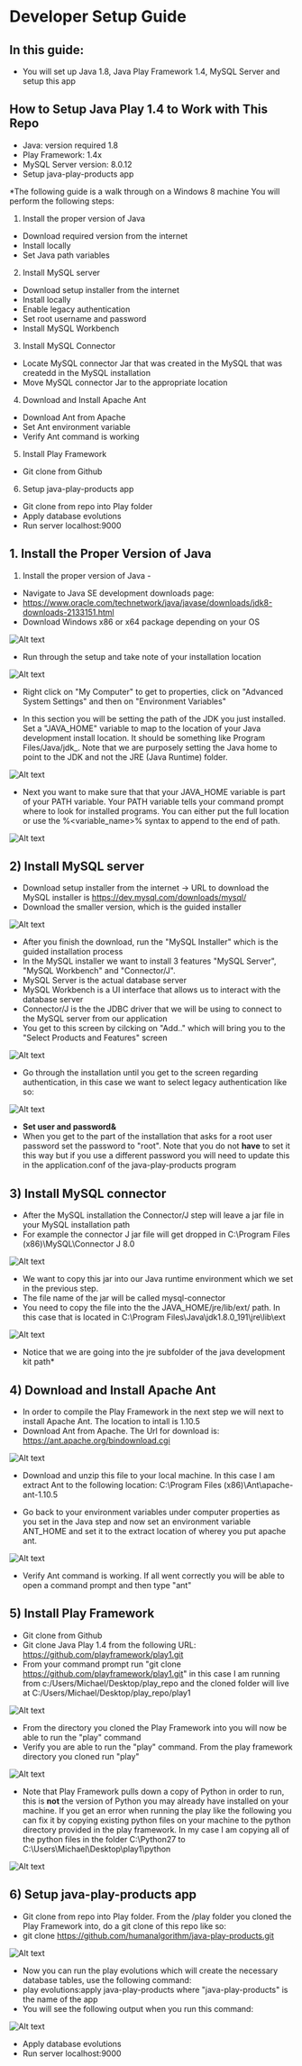 # Developer Setup Guide

## In this guide:
+ You will set up Java 1.8, Java Play Framework 1.4, MySQL Server and setup this app

## How to Setup Java Play 1.4 to Work with This Repo
+	Java: version required 1.8
+	Play Framework: 1.4x
+	MySQL Server version: 8.0.12
+ Setup java-play-products app

*The following guide is a walk through on a Windows 8 machine
You will perform the following steps:
1) Install the proper version of Java
+	Download required version from the internet
+	Install locally
+ Set Java path variables

2) Install MySQL server
+	Download setup installer from the internet
+	Install locally
+ Enable legacy authentication
+	Set root username and password
+	Install MySQL Workbench

3) Install MySQL Connector
+ Locate MySQL connector Jar that was created in the MySQL that was createdd in the MySQL installation
+ Move MySQL connector Jar to the appropriate location

4) Download and Install Apache Ant
+ Download Ant from Apache
+ Set Ant environment variable
+ Verify Ant command is working

5) Install Play Framework
+	Git clone from Github

6) Setup java-play-products app
+	Git clone from repo into Play folder
+	Apply database evolutions
+	Run server localhost:9000

## 1. Install the Proper Version of Java
1) Install the proper version of Java - 
+ Navigate to Java SE development downloads page:
+ https://www.oracle.com/technetwork/java/javase/downloads/jdk8-downloads-2133151.html
+ Download Windows x86 or x64  package depending on your OS

![Alt text](https://github.com/humanalgorithm/java-play-products/blob/master/developer_setup_guide/java_se_downloads.png "Java SE Downloads Page")

+ Run through the setup and take note of your installation location

![Alt text](https://github.com/humanalgorithm/java-play-products/blob/master/developer_setup_guide/java_se_install.png "Java SE Downloads Page")

+ Right click on "My Computer" to get to properties, click on "Advanced System Settings" and then on "Environment Variables"

+ In this section you will be setting the path of the JDK you just installed. Set a "JAVA_HOME" variable to map to the location of your Java development install location. It should be something like Program Files/Java/jdk_<version info>. Note that we are purposely setting the Java home to point to the JDK and not the JRE (Java Runtime) folder. 
  
![Alt text](https://github.com/humanalgorithm/java-play-products/blob/master/developer_setup_guide/java_home_variable.png "Java Home Variable")

+ Next you want to make sure that that your JAVA_HOME variable is part of your PATH variable. Your PATH variable tells your command prompt where to look for installed programs. You can either put the full location or use the %<variable_name>% syntax to append to the end of path. 

![Alt text](https://github.com/humanalgorithm/java-play-products/blob/master/developer_setup_guide/path_variable.png "Path Variable")

## 2) Install MySQL server
+	Download setup installer from the internet -> URL to download the MySQL installer is https://dev.mysql.com/downloads/mysql/
+ Download the smaller version, which is the guided installer

![Alt text](https://github.com/humanalgorithm/java-play-products/blob/master/developer_setup_guide/mysql_download.png "MySQL Download")

+ After you finish the download, run the "MySQL Installer" which is the guided installation process
+ In the MySQL installer we want to install 3 features "MySQL Server", "MySQL Workbench" and "Connector/J".
+ MySQL Server is the actual database server
+ MySQL Workbench is a UI interface that allows us to interact with the database server
+ Connector/J is the the JDBC driver that we will be using to connect to the MySQL server from our application
+ You get to this screen by cilcking on "Add.." which will bring you to the "Select Products and Features" screen

![Alt text](https://github.com/humanalgorithm/java-play-products/blob/master/developer_setup_guide/mysql_installer_features.png "MySQL Installer")

+ Go through the installation until you get to the screen regarding authentication, in this case we want to select legacy authentication like so:

![Alt text](https://github.com/humanalgorithm/java-play-products/blob/master/developer_setup_guide/legacy_authentication.png "Legac Authentication")

+ **Set user and password&**
+ When you get to the part of the installation that asks for a root user password set the password to "root". Note that you do not **have** to set it this way but if you use a different password you will need to update this in the application.conf of the java-play-products program

## 3) Install MySQL connector
+ After the MySQL installation the Connector/J step will leave a jar file in your MySQL installation path
+ For example the connector J jar file will get dropped in C:\Program Files (x86)\MySQL\Connector J 8.0

![Alt text](https://github.com/humanalgorithm/java-play-products/blob/master/developer_setup_guide/connector_j_jar.png "Connector J")

+ We want to copy this jar into our Java runtime environment which we set in the previous step. 
+ The file name of the jar will be called mysql-connector
+ You need to copy the file into the the JAVA_HOME/jre/lib/ext/ path. In this case that is located in C:\Program Files\Java\jdk1.8.0_191\jre\lib\ext

![Alt text](https://github.com/humanalgorithm/java-play-products/blob/master/developer_setup_guide/connector_j_move.png "Connector J Move")

+ Notice that we are going into the jre subfolder of the java development kit path* 


## 4) Download and Install Apache Ant
+ In order to compile the Play Framework in the next step we will next to install Apache Ant. The location to intall is 1.10.5
+ Download Ant from Apache. The Url for download is: https://ant.apache.org/bindownload.cgi

![Alt text](https://github.com/humanalgorithm/java-play-products/blob/master/developer_setup_guide/download_ant.png "Download Ant")

+ Download and unzip this file to your local machine. In this case I am extract Ant to the following location: C:\Program Files (x86)\Ant\apache-ant-1.10.5

+ Go back to your environment variables under computer properties as you set in the Java step and now set an environment variable ANT_HOME and set it to the extract location of wherey you put apache ant. 

![Alt text](https://github.com/humanalgorithm/java-play-products/blob/master/developer_setup_guide/ant_environment_variable.png "Ant Environment Variable")

+ Verify Ant command is working. If all went correctly  you will be able to open a command prompt and then type "ant"

## 5) Install Play Framework
+	Git clone from Github
+ Git clone Java Play 1.4 from the following URL: https://github.com/playframework/play1.git
+ From your command prompt run "git clone https://github.com/playframework/play1.git" in this case I am running from c:/Users/Michael/Desktop/play_repo and the cloned folder will live at C:/Users/Michael/Desktop/play_repo/play1

![Alt text](https://github.com/humanalgorithm/java-play-products/blob/master/developer_setup_guide/git_clone_playframework.png "Git PLay Framework")

+ From the directory you cloned the Play Framework into you will now be able to run the "play" command
+ Verify you are able to run the "play" command. From the play framework directory you cloned run "play"

![Alt text](https://github.com/humanalgorithm/java-play-products/blob/master/developer_setup_guide/play_command.png "Play Command")

+ Note that Play Framework pulls down a copy of Python in order to run, this is **not** the version of Python you may already have installed on your machine. If you get an error when running the play like the following you can fix it by copying existing python files on your machine to the python directory provided in the play framework. In my case I am copying all of the python files in the folder C:\Python27 to C:\Users\Michael\Desktop\play1\python

![Alt text](https://github.com/humanalgorithm/java-play-products/blob/master/developer_setup_guide/python_to_python.png "Copy Python to Python")

## 6) Setup java-play-products app
+	Git clone from repo into Play folder. From the /play folder you cloned the Play Framework into, do a git clone of this repo like so:
+ git clone https://github.com/humanalgorithm/java-play-products.git

![Alt text](https://github.com/humanalgorithm/java-play-products/blob/master/developer_setup_guide/git_clone_humanalgorithm.png "Git Clone Humanalgorithm")

+ Now you can run the play evolutions which will create the necessary database tables, use the following command:
+ play evolutions:apply java-play-products where "java-play-products" is the name of the app
+ You will see the following output when you run this command: 

![Alt text](https://github.com/humanalgorithm/java-play-products/blob/master/developer_setup_guide/play_evolutions_apply.png "Play evolutions apply")


+	Apply database evolutions
+	Run server localhost:9000
